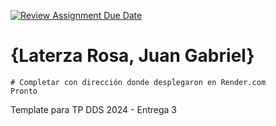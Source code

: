 [![Review Assignment Due Date](https://classroom.github.com/assets/deadline-readme-button-24ddc0f5d75046c5622901739e7c5dd533143b0c8e959d652212380cedb1ea36.svg)](https://classroom.github.com/a/tYQRXUck)
# {Laterza Rosa, Juan Gabriel}

```
# Completar con dirección donde despĺegaron en Render.com
Pronto 
```

Template para TP DDS 2024 - Entrega 3
